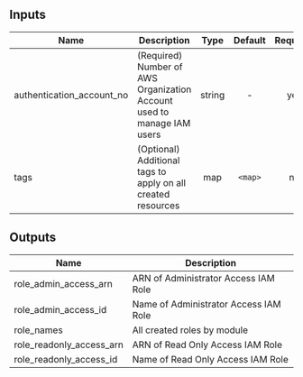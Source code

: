 ## Inputs

| Name | Description | Type | Default | Required |
|------|-------------|:----:|:-----:|:-----:|
| authentication_account_no | (Required) Number of AWS Organization Account used to manage IAM users | string | - | yes |
| tags | (Optional) Additional tags to apply on all created resources | map | `<map>` | no |

## Outputs

| Name | Description |
|------|-------------|
| role_admin_access_arn | ARN of Administrator Access IAM Role |
| role_admin_access_id | Name of Administrator Access IAM Role |
| role_names | All created roles by module |
| role_readonly_access_arn | ARN of Read Only Access IAM Role |
| role_readonly_access_id | Name of Read Only Access IAM Role |

